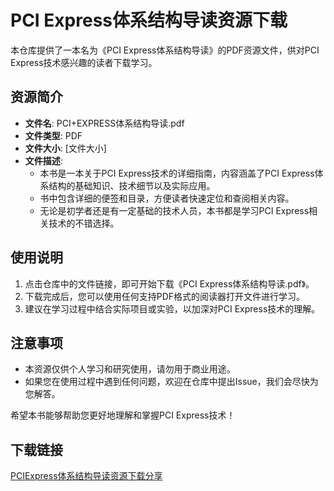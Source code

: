 # PCI Express体系结构导读资源下载

本仓库提供了一本名为《PCI Express体系结构导读》的PDF资源文件，供对PCI Express技术感兴趣的读者下载学习。

## 资源简介

- **文件名**: PCI+EXPRESS体系结构导读.pdf
- **文件类型**: PDF
- **文件大小**: [文件大小]
- **文件描述**: 
  - 本书是一本关于PCI Express技术的详细指南，内容涵盖了PCI Express体系结构的基础知识、技术细节以及实际应用。
  - 书中包含详细的便签和目录，方便读者快速定位和查阅相关内容。
  - 无论是初学者还是有一定基础的技术人员，本书都是学习PCI Express相关技术的不错选择。

## 使用说明

1. 点击仓库中的文件链接，即可开始下载《PCI Express体系结构导读.pdf》。
2. 下载完成后，您可以使用任何支持PDF格式的阅读器打开文件进行学习。
3. 建议在学习过程中结合实际项目或实验，以加深对PCI Express技术的理解。

## 注意事项

- 本资源仅供个人学习和研究使用，请勿用于商业用途。
- 如果您在使用过程中遇到任何问题，欢迎在仓库中提出Issue，我们会尽快为您解答。

希望本书能够帮助您更好地理解和掌握PCI Express技术！

## 下载链接

[PCIExpress体系结构导读资源下载分享](https://pan.quark.cn/s/79731f21fc6a)